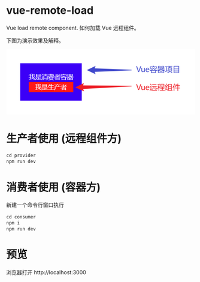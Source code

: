 # vue-remote-load

Vue load remote component. 如何加载 Vue 远程组件。

下图为演示效果及解释。

![preview](./assets/image.png)

# 生产者使用 (远程组件方)

```
cd provider
npm run dev
```

# 消费者使用 (容器方)

新建一个命令行窗口执行

```
cd consumer
npm i
npm run dev
```

# 预览

浏览器打开 http://localhost:3000
